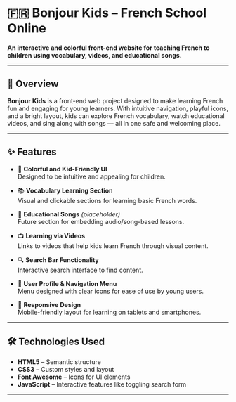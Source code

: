 # 🇫🇷 Bonjour Kids – French School Online

**An interactive and colorful front-end website for teaching French to children using vocabulary, videos, and educational songs.**

---

## 🌟 Overview

**Bonjour Kids** is a front-end web project designed to make learning French fun and engaging for young learners. With intuitive navigation, playful icons, and a bright layout, kids can explore French vocabulary, watch educational videos, and sing along with songs — all in one safe and welcoming place.

---

## ✨ Features

- 🎨 **Colorful and Kid-Friendly UI**  
  Designed to be intuitive and appealing for children.

- 📚 **Vocabulary Learning Section**  
  Visual and clickable sections for learning basic French words.

- 🎵 **Educational Songs** *(placeholder)*  
  Future section for embedding audio/song-based lessons.

- 📺 **Learning via Videos**  
  Links to videos that help kids learn French through visual content.

- 🔍 **Search Bar Functionality**  
  Interactive search interface to find content.

- 🧒 **User Profile & Navigation Menu**  
  Menu designed with clear icons for ease of use by young users.

- 📱 **Responsive Design**  
  Mobile-friendly layout for learning on tablets and smartphones.

---

## 🛠️ Technologies Used

- **HTML5** – Semantic structure  
- **CSS3** – Custom styles and layout  
- **Font Awesome** – Icons for UI elements  
- **JavaScript** – Interactive features like toggling search form

---

